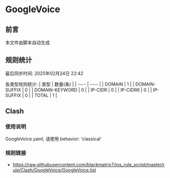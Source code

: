 # GoogleVoice

## 前言
本文件由脚本自动生成

## 规则统计
最后同步时间: 2025年02月24日 22:42

各类型规则统计:
| 类型 | 数量(条)  | 
| ---- | ----  |
| DOMAIN | 1 | 
| DOMAIN-SUFFIX | 0 | 
| DOMAIN-KEYWORD | 0 | 
| IP-CIDR | 0 | 
| IP-CIDR6 | 0 | 
| IP-SUFFIX | 0 | 
| TOTAL | 1 | 
## Clash 
### 使用说明 
GoogleVoice.yaml, 请使用 behavior: 'classical' 
### 规则链接 
- https://raw.githubusercontent.com/blackmatrix7/ios_rule_script/master/rule/Clash/GoogleVoice/GoogleVoice.list 
